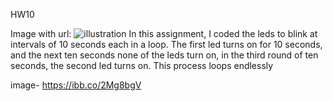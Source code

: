 HW10

Image with url:
![illustration](https://ibb.co/2Mg8bgV)
In this assignment, I coded the leds to blink at intervals of 10 seconds each in a loop. The first led turns on for 10 seconds, and the next ten seconds none of the leds turn on, in the third round of ten seconds, the second led turns on. This process loops endlessly   

image- https://ibb.co/2Mg8bgV
